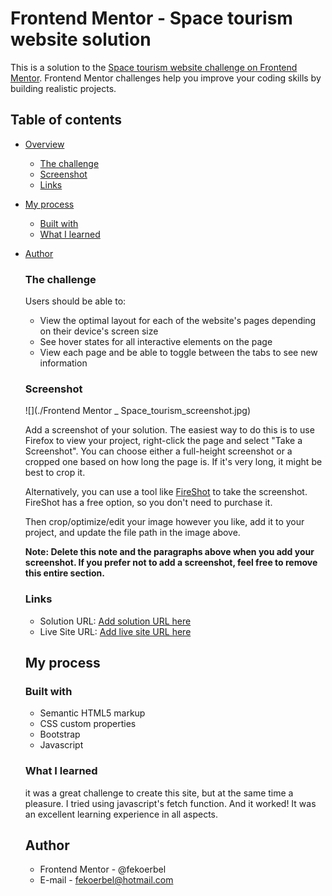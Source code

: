   # Frontend Mentor - Space tourism website solution

  This is a solution to the [Space tourism website challenge on Frontend Mentor](https://www.frontendmentor.io/challenges/space-tourism-multipage-website-gRWj1URZ3). Frontend Mentor challenges help you improve your coding skills by building realistic projects. 

## Table of contents

- [Overview](#overview)
  - [The challenge](#the-challenge)
  - [Screenshot](#screenshot)
  - [Links](#links)
- [My process](#my-process)
  - [Built with](#built-with)
  - [What I learned](#what-i-learned)
- [Author](#author)

  ### The challenge

  Users should be able to:

  - View the optimal layout for each of the website's pages depending on their device's screen size
  - See hover states for all interactive elements on the page
  - View each page and be able to toggle between the tabs to see new information

  ### Screenshot

  ![](./Frontend Mentor _ Space_tourism_screenshot.jpg)

  Add a screenshot of your solution. The easiest way to do this is to use Firefox to view your project, right-click the page and select "Take a Screenshot". You can choose either a full-height screenshot or a cropped one based on how long the page is. If it's very long, it might be best to crop it.

  Alternatively, you can use a tool like [FireShot](https://getfireshot.com/) to take the screenshot. FireShot has a free option, so you don't need to purchase it. 

  Then crop/optimize/edit your image however you like, add it to your project, and update the file path in the image above.

  **Note: Delete this note and the paragraphs above when you add your screenshot. If you prefer not to add a screenshot, feel free to remove this entire section.**

  ### Links

  - Solution URL: [Add solution URL here](https://your-solution-url.com)
  - Live Site URL: [Add live site URL here](https://your-live-site-url.com)

  ## My process

  ### Built with

  - Semantic HTML5 markup
  - CSS custom properties
  - Bootstrap
  - Javascript

  ### What I learned

  it was a great challenge to create this site, but at the same time a pleasure. I tried using javascript's fetch function. And it worked! It was an excellent learning experience in all aspects.

  ## Author

  - Frontend Mentor - @fekoerbel
  - E-mail - fekoerbel@hotmail.com

